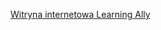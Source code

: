 [Witryna internetowa Learning Ally](http://go.microsoft.com/fwlink/?LinkID=239)

<!--HONumber=Jun16_HO4-->


